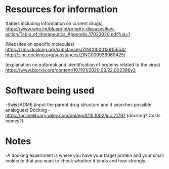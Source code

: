 # Resources for information
(tables including information on current drugs)
https://www.who.int/blueprint/priority-diseases/key-action/Table_of_therapeutics_Appendix_17022020.pdf?ua=1

(Websites on specific molecules)
https://zinc.docking.org/substances/ZINC000013915654/
http://zinc.docking.org/substances/ZINC000936069425/

(explanation on outbreak and identification of proteins related to the virus)
https://www.biorxiv.org/content/10.1101/2020.03.22.002386v3
# Software being used
-SwissADME (input the parent drug structure and it searches possible analogues) Docking
-https://onlinelibrary.wiley.com/doi/epdf/10.1002/jcc.21797 (docking? Costs money?)

# Notes
-A docking experiment is where you have your target protein and your small molecule that you want to check whether it binds and how strongly.
